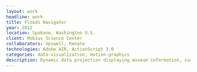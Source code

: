 ```yaml
---
layout: work
headline: work
title: Floods Navigator
year: 2012
location: Spokane, Washington U.S.
client: Mobius Science Center
collaborators: Upswell, Renate
technologies: Adobe AIR, ActionScript 3.0
categories: data-visualization, motion-graphics
description: Dynamic data projection displaying museum information, curated photo sets and fun scientific facts
---
```

